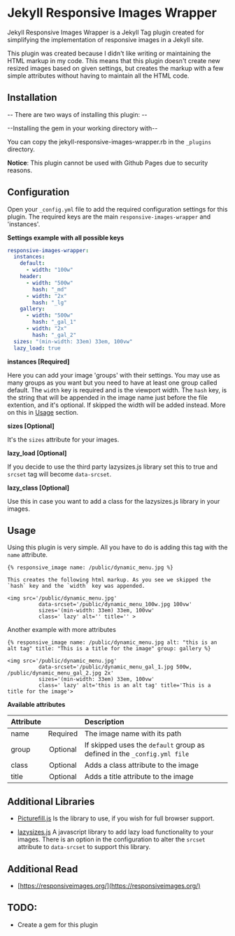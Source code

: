 # Jekyll Responsive Images Wrapper

Jekyll Responsive Images Wrapper is a Jekyll Tag plugin created for simplifying the implementation of responsive images in a Jekyll site.

This plugin was created because I didn't like writing or maintaining the HTML markup in my code.
This means that this plugin doesn't create new resized images based on given settings, but creates the markup with a few simple attributes without having to maintain all the HTML code.

## Installation

-- There are two ways of installing this plugin: --

--Installing the gem in your working directory with--

You can copy the jekyll-responsive-images-wrapper.rb in the `_plugins` directory.

**Notice**: This plugin cannot be used with Github Pages due to security reasons.

## Configuration

Open your `_config.yml` file to add the required configuration settings for this plugin.
The required keys are the main `responsive-images-wrapper` and 'instances'.

**Settings example with all possible keys**

``` yaml
responsive-images-wrapper:
  instances:
    default:
      - width: "100w"
    header:
      - width: "500w"
        hash: "_md"
      - width: "2x"
        hash: "_lg"
    gallery:
      - width: "500w"
        hash: "_gal_1"
      - width: "2x"
        hash: "_gal_2"
  sizes: "(min-width: 33em) 33em, 100vw"
  lazy_load: true

```
**instances [Required]**

Here you can add your image 'groups' with their settings. You may use as many groups as you want but you need to have at least one group called default. The `width` key is required and is the viewport width. The `hash` key, is the string that will be appended in the image name just before the file extention, and it's optional. If skipped the width will be added instead. More on this in [Usage](#Usage) section.

**sizes [Optional]**

It's the `sizes` attribute for your images.

**lazy_load [Optional]**

If you decide to use the third party lazysizes.js library set this to true and `srcset` tag will become `data-srcset`.

**lazy_class [Optional]**

Use this in case you want to add a class for the lazysizes.js library in your images.


## Usage
Using this plugin is very simple. All you have to do is adding this tag with the `name` attribute.


```
{% responsive_image name: /public/dynamic_menu.jpg %}

This creates the following html markup. As you see we skipped the `hash` key and the `width` key was appended.

<img src='/public/dynamic_menu.jpg'
          data-srcset='/public/dynamic_menu_100w.jpg 100vw'
          sizes='(min-width: 33em) 33em, 100vw'
          class=' lazy' alt='' title='' >

```

Another example with more attributes

```
{% responsive_image name: /public/dynamic_menu.jpg alt: "this is an alt tag" title: "This is a title for the image" group: gallery %}

<img src='/public/dynamic_menu.jpg'
          data-srcset='/public/dynamic_menu_gal_1.jpg 500w, /public/dynamic_menu_gal_2.jpg 2x'
          sizes='(min-width: 33em) 33em, 100vw'
          class=' lazy' alt='this is an alt tag' title='This is a title for the image'>
```

**Available attributes**

| Attribute        |             | Description                                                              |
| ---------------- |:-----------:| :------------------------------------------------------------------------|
| name             | Required    | The image name with its path                                             |
| group            | Optional    | If skipped uses the `default` group as defined in the `_config.yml file` |
| class            | Optional    | Adds a class attribute to the image                                      |
| title            | Optional    | Adds a title attribute to the image                                      |

## Additional Libraries

* [Picturefill.js](https://github.com/scottjehl/picturefill)
Is the library to use, if you wish for full browser support.

* [lazysizes.js](https://github.com/aFarkas/lazysizes) A javascript library to add lazy load functionality to your images.
There is an option in the configuration to alter the `srcset` attribute to `data-srcset` to support this library.

## Additional Read

* [https://responsiveimages.org/](https://responsiveimages.org/)

## TODO:
* Create a gem for this plugin
